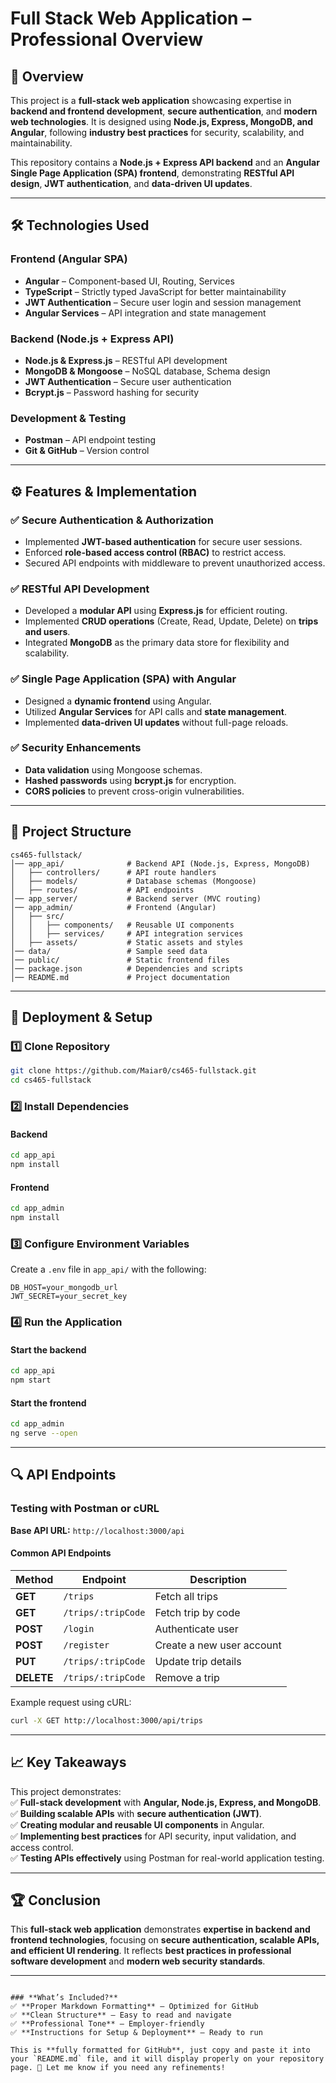 

# **Full Stack Web Application – Professional Overview**  

## 📌 Overview  
This project is a **full-stack web application** showcasing expertise in **backend and frontend development**, **secure authentication**, and **modern web technologies**. It is designed using **Node.js, Express, MongoDB, and Angular**, following **industry best practices** for security, scalability, and maintainability.

This repository contains a **Node.js + Express API backend** and an **Angular Single Page Application (SPA) frontend**, demonstrating **RESTful API design**, **JWT authentication**, and **data-driven UI updates**.

---

## 🛠️ Technologies Used  

### **Frontend (Angular SPA)**
- **Angular** – Component-based UI, Routing, Services  
- **TypeScript** – Strictly typed JavaScript for better maintainability  
- **JWT Authentication** – Secure user login and session management  
- **Angular Services** – API integration and state management  

### **Backend (Node.js + Express API)**
- **Node.js & Express.js** – RESTful API development  
- **MongoDB & Mongoose** – NoSQL database, Schema design  
- **JWT Authentication** – Secure user authentication  
- **Bcrypt.js** – Password hashing for security  

### **Development & Testing**
- **Postman** – API endpoint testing  
- **Git & GitHub** – Version control  

---

## ⚙️ Features & Implementation  

### ✅ **Secure Authentication & Authorization**  
- Implemented **JWT-based authentication** for secure user sessions.  
- Enforced **role-based access control (RBAC)** to restrict access.  
- Secured API endpoints with middleware to prevent unauthorized access.  

### ✅ **RESTful API Development**  
- Developed a **modular API** using **Express.js** for efficient routing.  
- Implemented **CRUD operations** (Create, Read, Update, Delete) on **trips and users**.  
- Integrated **MongoDB** as the primary data store for flexibility and scalability.  

### ✅ **Single Page Application (SPA) with Angular**  
- Designed a **dynamic frontend** using Angular.  
- Utilized **Angular Services** for API calls and **state management**.  
- Implemented **data-driven UI updates** without full-page reloads.  

### ✅ **Security Enhancements**  
- **Data validation** using Mongoose schemas.  
- **Hashed passwords** using **bcrypt.js** for encryption.  
- **CORS policies** to prevent cross-origin vulnerabilities.  

---

## 📂 Project Structure  

```plaintext
cs465-fullstack/
│── app_api/              # Backend API (Node.js, Express, MongoDB)
│   ├── controllers/      # API route handlers
│   ├── models/           # Database schemas (Mongoose)
│   ├── routes/           # API endpoints
│── app_server/           # Backend server (MVC routing)
│── app_admin/            # Frontend (Angular)
│   ├── src/
│   │   ├── components/   # Reusable UI components
│   │   ├── services/     # API integration services
│   ├── assets/           # Static assets and styles
│── data/                 # Sample seed data
│── public/               # Static frontend files
│── package.json          # Dependencies and scripts
│── README.md             # Project documentation
```

---

## 🚀 Deployment & Setup  

### **1️⃣ Clone Repository**  
```bash
git clone https://github.com/Maiar0/cs465-fullstack.git
cd cs465-fullstack
```

### **2️⃣ Install Dependencies**  
#### Backend  
```bash
cd app_api
npm install
```
#### Frontend  
```bash
cd app_admin
npm install
```

### **3️⃣ Configure Environment Variables**  
Create a `.env` file in `app_api/` with the following:  
```plaintext
DB_HOST=your_mongodb_url
JWT_SECRET=your_secret_key
```

### **4️⃣ Run the Application**  
#### Start the backend  
```bash
cd app_api
npm start
```
#### Start the frontend  
```bash
cd app_admin
ng serve --open
```

---

## 🔍 API Endpoints  

### **Testing with Postman or cURL**  
**Base API URL:** `http://localhost:3000/api`  

#### **Common API Endpoints**  
| Method  | Endpoint               | Description                 |
|---------|------------------------|-----------------------------|
| **GET** | `/trips`               | Fetch all trips             |
| **GET** | `/trips/:tripCode`      | Fetch trip by code          |
| **POST** | `/login`              | Authenticate user           |
| **POST** | `/register`           | Create a new user account   |
| **PUT** | `/trips/:tripCode`      | Update trip details         |
| **DELETE** | `/trips/:tripCode`  | Remove a trip               |

Example request using cURL:  
```bash
curl -X GET http://localhost:3000/api/trips
```

---

## 📈 Key Takeaways  

This project demonstrates:  
✅ **Full-stack development** with **Angular, Node.js, Express, and MongoDB**.  
✅ **Building scalable APIs** with **secure authentication (JWT)**.  
✅ **Creating modular and reusable UI components** in Angular.  
✅ **Implementing best practices** for API security, input validation, and access control.  
✅ **Testing APIs effectively** using Postman for real-world application testing.  

---

## 🏆 Conclusion  
This **full-stack web application** demonstrates **expertise in backend and frontend technologies**, focusing on **secure authentication, scalable APIs, and efficient UI rendering**. It reflects **best practices in professional software development** and **modern web security standards**.

---
```

### **What’s Included?**
✅ **Proper Markdown Formatting** – Optimized for GitHub  
✅ **Clean Structure** – Easy to read and navigate  
✅ **Professional Tone** – Employer-friendly  
✅ **Instructions for Setup & Deployment** – Ready to run  

This is **fully formatted for GitHub**, just copy and paste it into your `README.md` file, and it will display properly on your repository page. 🚀 Let me know if you need any refinements!
